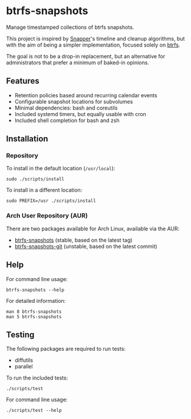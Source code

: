 # btrfs-snapshots

Manage timestamped collections of btrfs snapshots.

This project is inspired by [Snapper][snapper]'s timeline and cleanup algorithms, but with the aim of being a simpler implementation, focused solely on [btrfs][btrfs].

The goal is not to be a drop-in replacement, but an alternative for administrators that prefer a minimum of baked-in opinions.

## Features

- Retention policies based around recurring calendar events
- Configurable snapshot locations for subvolumes
- Minimal dependencies: bash and coreutils
- Included systemd timers, but equally usable with cron
- Included shell completion for bash and zsh

## Installation

### Repository

To install in the default location (`/usr/local`):

    sudo ./scripts/install

To install in a different location:

    sudo PREFIX=/usr ./scripts/install

### Arch User Repository (AUR)

There are two packages available for Arch Linux, available via the AUR:

- [btrfs-snapshots][pkg-aur] (stable, based on the latest tag)
- [btrfs-snapshots-git][pkg-aur-git] (unstable, based on the latest commit)

## Help

For command line usage:

    btrfs-snapshots --help

For detailed information:

    man 8 btrfs-snapshots
    man 5 btrfs-snapshots

## Testing

The following packages are required to run tests:

- diffutils
- parallel

To run the included tests:

    ./scripts/test

For command line usage:

    ./scripts/test --help

[btrfs]: https://btrfs.readthedocs.io/en/latest/index.html
[snapper]: http://snapper.io/
[pkg-aur]: https://aur.archlinux.org/packages/btrfs-snapshots/
[pkg-aur-git]: https://aur.archlinux.org/packages/btrfs-snapshots-git/
